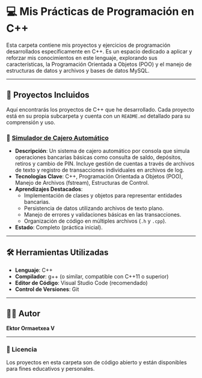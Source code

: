 # 💻 Mis Prácticas de Programación en C++

Esta carpeta contiene mis proyectos y ejercicios de programación desarrollados específicamente en C++. Es un espacio dedicado a aplicar y reforzar mis conocimientos en este lenguaje, explorando sus características, la Programación Orientada a Objetos (POO) y el manejo de estructuras de datos y archivos y bases de datos MySQL.

---

## 🎯 Proyectos Incluidos

Aquí encontrarás los proyectos de C++ que he desarrollado. Cada proyecto está en su propia subcarpeta y cuenta con un `README.md` detallado para su comprensión y uso.

### 🏧 [Simulador de Cajero Automático](Cajero/)

* **Descripción**: Un sistema de cajero automático por consola que simula operaciones bancarias básicas como consulta de saldo, depósitos, retiros y cambio de PIN. Incluye gestión de cuentas a través de archivos de texto y registro de transacciones individuales en archivos de log.
* **Tecnologías Clave**: C++, Programación Orientada a Objetos (POO), Manejo de Archivos (fstream), Estructuras de Control.
* **Aprendizajes Destacados**:
    * Implementación de clases y objetos para representar entidades bancarias.
    * Persistencia de datos utilizando archivos de texto plano.
    * Manejo de errores y validaciones básicas en las transacciones.
    * Organización de código en múltiples archivos (`.h` y `.cpp`).
* **Estado**: Completo (práctica inicial).
---

## 🛠️ Herramientas Utilizadas

* **Lenguaje**: C++
* **Compilador**: g++ (o similar, compatible con C++11 o superior)
* **Editor de Código**: Visual Studio Code (recomendado)
* **Control de Versiones**: Git

---

## 👨‍💻 Autor

**Ektor Ormaetxea V**

---

### 📄 Licencia

Los proyectos en esta carpeta son de código abierto y están disponibles para fines educativos y personales.
